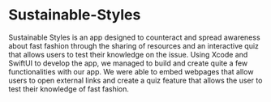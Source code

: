 # Sustainable-Styles
Sustainable Styles is an app designed to counteract and spread awareness about fast fashion through the sharing of resources and an interactive quiz that allows users to test their knowledge on the issue. Using Xcode and SwiftUI to develop the app, we managed to build and create quite a few functionalities with our app. We were able to embed webpages that allow users to open external links and create a quiz feature that allows the user to test their knowledge of fast fashion.
